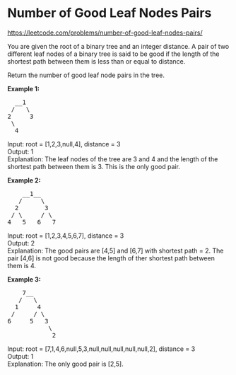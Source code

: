 # Number of Good Leaf Nodes Pairs
https://leetcode.com/problems/number-of-good-leaf-nodes-pairs/


You are given the root of a binary tree and an integer distance. A pair of two different leaf nodes of a binary tree is said to be good if the length of the shortest path between them is less than or equal to distance.

Return the number of good leaf node pairs in the tree.


<b>Example 1:</b>
<pre>
  __1
 /   \
2     3
 \
  4
</pre>
Input: root = [1,2,3,null,4], distance = 3\
Output: 1\
Explanation: The leaf nodes of the tree are 3 and 4 and the length of the shortest path between them is 3. This is the only good pair.

<b>Example 2:</b>
<pre>
    __1__
   /     \
  2       3
 / \     / \
4   5   6   7
</pre>
Input: root = [1,2,3,4,5,6,7], distance = 3\
Output: 2\
Explanation: The good pairs are [4,5] and [6,7] with shortest path = 2. The pair [4,6] is not good because the length of ther shortest path between them is 4.

<b>Example 3:</b>
<pre>
    7__
   /   \
  1     4
 /     / \
6     5   3
           \
            2
</pre>
Input: root = [7,1,4,6,null,5,3,null,null,null,null,null,2], distance = 3\
Output: 1\
Explanation: The only good pair is [2,5].